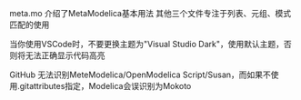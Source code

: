 meta.mo 介绍了MetaModelica基本用法
其他三个文件专注于列表、元组、模式匹配的使用


当你使用VSCode时，不要更换主题为"Visual Studio Dark"，使用默认主题，否则将无法正确显示代码高亮


GitHub 无法识别MeteModelica/OpenModelica Script/Susan，而如果不使用.gitattributes指定，Modelica会误识别为Mokoto